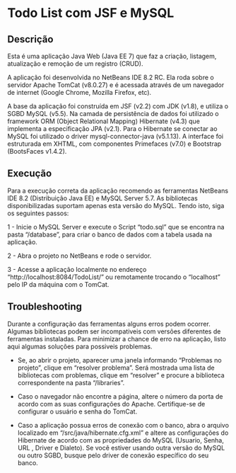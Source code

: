 # Todo List com JSF e MySQL
## Descrição
<p>
Esta é uma aplicação Java Web (Java EE 7) que faz a criação, listagem, atualização e remoção de um registro (CRUD).

A aplicação foi desenvolvida no NetBeans IDE 8.2 RC. Ela roda sobre o servidor Apache TomCat (v8.0.27) e é acessada através de um navegador de internet (Google Chrome, Mozilla Firefox, etc).

A base da aplicação foi construída em JSF (v2.2) com JDK (v1.8), e utiliza o SGBD MySQL (v5.5). Na camada de persistência de dados foi utilizado o framework ORM (Object Relational Mapping) Hibernate (v4.3) que implementa a especificação JPA (v2.1). Para o Hibernate se conectar ao MySQL foi utilizado o driver mysql-connector-java (v5.1.13). A interface foi estruturada em XHTML, com componentes Primefaces (v7.0) e Bootstrap (BootsFaces v1.4.2).
</p>

## Execução
<p>
Para a execução correta da aplicação recomendo as ferramentas NetBeans IDE 8.2 (Distribuição Java EE) e MySQL Server 5.7. 
As bibliotecas disponibilizadas suportam apenas esta versão do MySQL. Tendo isto, siga os seguintes passos:

1 - Inicie o MySQL Server e execute o Script “todo.sql” que se encontra na pasta “/database”, para criar o banco de dados com a tabela usada na aplicação. 

2 - Abra o projeto no NetBeans e rode o servidor.

3 -  Acesse a aplicação localmente no endereço “http://localhost:8084/TodoList/” ou remotamente trocando o “localhost” pelo IP da máquina com o TomCat.
</p>

## Troubleshooting
<p>
Durante a configuração das ferramentas alguns erros podem ocorrer. Algumas bibliotecas podem ser incompativeis com versões diferentes de ferramentas instaladas.
Para minimizar a chance de erro na aplicação, listo aqui algumas soluções para possiveis problemas.

- Se, ao abrir o projeto, aparecer uma janela informando “Problemas no projeto”, clique em “resolver problema”. Será mostrada uma lista de bibliotecas com problemas, clique em “resolver” e procure a biblioteca correspondente na pasta “/libraries”.

- Caso o navegador não encontre a página, altere o número da porta de acordo com as suas configurações do Apache. Certifique-se de configurar o usuário e senha do TomCat.

- Caso a aplicação possua erros de conexão com o banco, abra o arquivo localizado em “/src/java/hibernate.cfg.xml” e altere as configurações do Hibernate de acordo com as propriedades do MySQL (Usuario, Senha, URL , Driver e Dialeto). Se você estiver usando outra versão do MySQL ou outro SGBD, busque pelo driver de conexão específico do seu banco.
</p>
